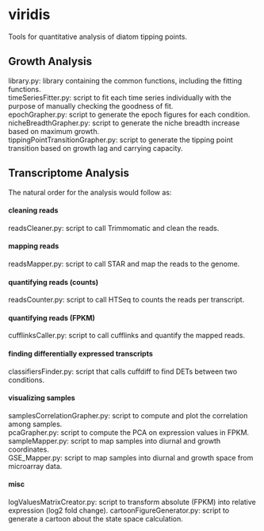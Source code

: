 # viridis
Tools for quantitative analysis of diatom tipping points.  

## Growth Analysis

library.py: library containing the common functions, including the fitting functions.  
timeSeriesFitter.py: script to fit each time series individually with the purpose of manually checking the goodness of fit.  
epochGrapher.py: script to generate the epoch figures for each condition.  
nicheBreadthGrapher.py: script to generate the niche breadth increase based on maximum growth.  
tippingPointTransitionGrapher.py: script to generate the tipping point transition based on growth lag and carrying capacity. 

## Transcriptome Analysis

The natural order for the analysis would follow as:   

#### cleaning reads
readsCleaner.py: script to call Trimmomatic and clean the reads.

#### mapping reads
readsMapper.py: script to call STAR and map the reads to the genome.

#### quantifying reads (counts)
readsCounter.py: script to call HTSeq to counts the reads per transcript.  

#### quantifying reads (FPKM)
cufflinksCaller.py: script to call cufflinks and quantify the mapped reads.  

#### finding differentially expressed transcripts  
classifiersFinder.py: script that calls cuffdiff to find DETs between two conditions.  

#### visualizing samples
samplesCorrelationGrapher.py: script to compute and plot the correlation among samples.  
pcaGrapher.py: script to compute the PCA on expression values in FPKM.  
sampleMapper.py: script to map samples into diurnal and growth coordinates.  
GSE_Mapper.py: script to map samples into diurnal and growth space from microarray data.  

#### misc
logValuesMatrixCreator.py: script to transform absolute (FPKM) into relative expression (log2 fold change).
cartoonFigureGenerator.py: script to generate a cartoon about the state space calculation.
